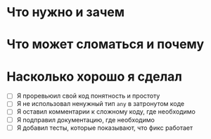 # Что нужно и зачем
<!-- Пример:
Вытащить grab модуль из капирса в ssp-modules, чтобы иметь возможность использовать его в других проектах.
-->


# Что может сломаться и почему
<!-- Пример:
Отправка grab в запросах context.jsp.
Работа модулей `foo`, `bar`

Функциональных изменений не было.
Изменения только в подключении в качестве отдельного модуля.

Модули `Grab`, `getRealHostName`, `getRelHref` - перенесены в проект ssp-modules.
Во всех модулях с их использованием был изменен импорт.
-->


<!--Зависимые изменения в сторонних модулях:
- [ ] Нет
- [ ] Есть и уже смёржены в модулях:
    - link
-->


# Насколько хорошо я сделал
- [ ] Я проревьюил свой код понятность и простоту
- [ ] Я не использовал ненужный тип `any` в затронутом коде
- [ ] Я оставил комментарии к сложному коду, где необходимо
- [ ] Я подправил документацию, где необходимо
- [ ] Я добавил тесты, которые показывают, что фикс работает
